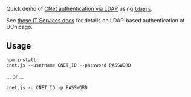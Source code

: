 Quick demo of [CNet authentication via LDAP](http://answers.uchicago.edu/page.php?id=16242) using [`ldapjs`](http://ldapjs.org/client.html).

See [these IT Services docs](https://answers.uchicago.edu/search.php?q=ldap+authentication) for details on LDAP-based authentication at UChicago.


## Usage

    npm install
    cnet.js --username CNET_ID --password PASSWORD

... or ...

    cnet.js -u CNET_ID -p PASSWORD
